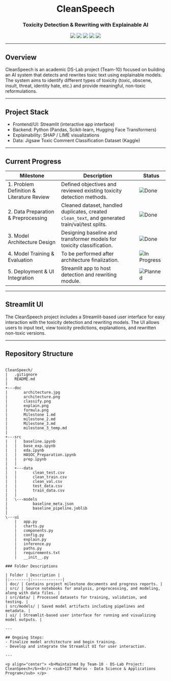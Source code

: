 <h1 align="center">CleanSpeech</h1>
<h3 align="center">Toxicity Detection & Rewriting with Explainable AI</h3>

<p align="center">
  <img src="https://img.shields.io/badge/Domain-NLP-blue?style=flat-square"/>
  <img src="https://img.shields.io/badge/Classifier-HuggingFace%20(mDeBERTa)-orange?style=flat-square"/>
  <img src="https://img.shields.io/badge/Rewriter-Gemini%20API-red?style=flat-square"/>
  <img src="https://img.shields.io/badge/UI-Streamlit-brightgreen?style=flat-square"/>
  <img src="https://img.shields.io/badge/Explainability-SHAP%20%2F%20LIME-purple?style=flat-square"/>
</p>

---

## Overview
CleanSpeech is an academic DS-Lab project (Team-10) focused on building an AI system that detects and rewrites toxic text using explainable models.  
The system aims to identify different types of toxicity (toxic, obscene, insult, threat, identity hate, etc.) and provide meaningful, non-toxic reformulations.

---

## Project Stack
- Frontend/UI: Streamlit (interactive app interface)  
- Backend: Python (Pandas, Scikit-learn, Hugging Face Transformers)  
- Explainability: SHAP / LIME visualizations  
- Data: Jigsaw Toxic Comment Classification Dataset (Kaggle)

---

## Current Progress
| Milestone | Description | Status |
|------------|--------------|--------|
| 1. Problem Definition & Literature Review | Defined objectives and reviewed existing toxicity detection methods. | ![Done](https://img.shields.io/badge/-Completed-green) |
| 2. Data Preparation & Preprocessing | Cleaned dataset, handled duplicates, created `clean_text`, and generated train/val/test splits. | ![Done](https://img.shields.io/badge/-Completed-green) |
| 3. Model Architecture Design | Designing baseline and transformer models for toxicity classification. | ![Done](https://img.shields.io/badge/-Completed-green) |
| 4. Model Training & Evaluation | To be performed after architecture finalization. | ![In Progress](https://img.shields.io/badge/-In%20Progress-yellow) |
| 5. Deployment & UI Integration | Streamlit app to host detection and rewriting module. | ![Planned](https://img.shields.io/badge/-Planned-lightgrey) |

---

## Streamlit UI
The CleanSpeech project includes a Streamlit-based user interface for easy interaction with the toxicity detection and rewriting models. The UI allows users to input text, view toxicity predictions, explanations, and rewritten non-toxic versions.

---

## Repository Structure

```text

CleanSpeech/
|   .gitignore
|   README.md
|
+---doc
|       architecture.jpg
|       architecture.png
|       classify.png
|       explain.png
|       formula.png
|       Milestone 1.md
|       milestone_2.md
|       Milestone_3.md
|       milestone_3_temp.md
|
+---src
|   |   baseline.ipynb
|   |   base_exp.ipynb
|   |   eda.ipynb
|   |   HASOC_Preparation.ipynb
|   |   prep.ipynb
|   |
|   +---data
|   |       clean_test.csv
|   |       clean_train.csv
|   |       clean_val.csv
|   |       test_data.csv
|   |       train_data.csv
|   |
|   \---models
|           baseline_meta.json
|           baseline_pipeline.joblib
|
\---ui
    |   app.py
    |   charts.py
    |   components.py
    |   config.py
    |   explain.py
    |   inference.py
    |   paths.py
    |   requirements.txt
    |   __init__.py

### Folder Descriptions

| Folder | Description |
|:--------|:-------------|
| doc/ | Contains project milestone documents and progress reports. |
| src/ | Source notebooks for analysis, preprocessing, and modeling, along with data files. |
| src/data/ | Processed datasets for training, validation, and testing. |
| src/models/ | Saved model artifacts including pipelines and metadata. |
| ui/ | Streamlit-based user interface for running and visualizing model outputs. |

---

## Ongoing Steps:
- Finalize model architecture and begin training.
- Develop and integrate the Streamlit UI for user interaction.  

---

<p align="center"> <b>Maintained by Team-10 · DS-Lab Project: CleanSpeech</b><br/> <sub>IIT Madras · Data Science & Applications Program</sub> </p>
